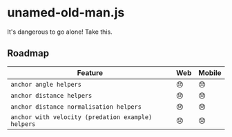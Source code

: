# unamed-old-man.js

It's dangerous to go alone! Take this.

## Roadmap

| Feature | Web | Mobile |
| ------- | --- | ------- |
| `anchor angle helpers`  | 😞 | 😞 |
| `anchor distance helpers` | 😞 | 😞 |
| `anchor distance normalisation helpers` | 😞 | 😞 |
| `anchor with velocity (predation example) helpers` | 😞 | 😞 |

